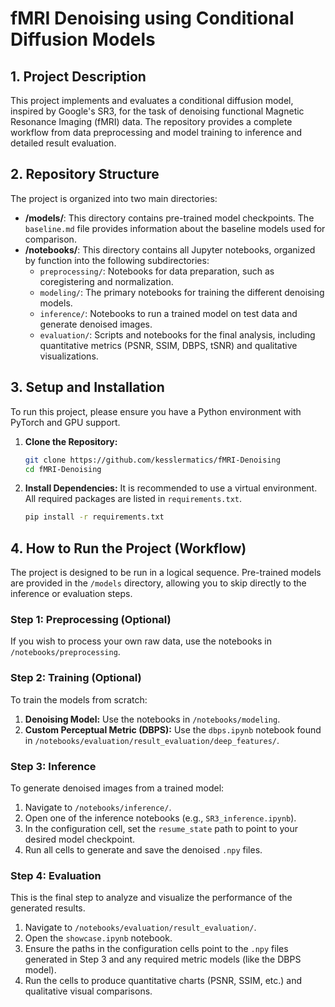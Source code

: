 # fMRI Denoising using Conditional Diffusion Models

## 1. Project Description

This project implements and evaluates a conditional diffusion model, inspired by Google's SR3, for the task of denoising functional Magnetic Resonance Imaging (fMRI) data. The repository provides a complete workflow from data preprocessing and model training to inference and detailed result evaluation.

## 2. Repository Structure

The project is organized into two main directories:

-   **/models/**: This directory contains pre-trained model checkpoints. The `baseline.md` file provides information about the baseline models used for comparison.
-   **/notebooks/**: This directory contains all Jupyter notebooks, organized by function into the following subdirectories:
    -   `preprocessing/`: Notebooks for data preparation, such as coregistering and normalization.
    -   `modeling/`: The primary notebooks for training the different denoising models.
    -   `inference/`: Notebooks to run a trained model on test data and generate denoised images.
    -   `evaluation/`: Scripts and notebooks for the final analysis, including quantitative metrics (PSNR, SSIM, DBPS, tSNR) and qualitative visualizations.

## 3. Setup and Installation

To run this project, please ensure you have a Python environment with PyTorch and GPU support.

1.  **Clone the Repository:**
    ```bash
    git clone https://github.com/kesslermatics/fMRI-Denoising
    cd fMRI-Denoising
    ```

2.  **Install Dependencies:**
    It is recommended to use a virtual environment. All required packages are listed in `requirements.txt`.
    ```bash
    pip install -r requirements.txt
    ```

## 4. How to Run the Project (Workflow)

The project is designed to be run in a logical sequence. Pre-trained models are provided in the `/models` directory, allowing you to skip directly to the inference or evaluation steps.

### Step 1: Preprocessing (Optional)

If you wish to process your own raw data, use the notebooks in `/notebooks/preprocessing`.

### Step 2: Training (Optional)

To train the models from scratch:
1.  **Denoising Model:** Use the notebooks in `/notebooks/modeling`.
2.  **Custom Perceptual Metric (DBPS):** Use the `dbps.ipynb` notebook found in `/notebooks/evaluation/result_evaluation/deep_features/`.

### Step 3: Inference

To generate denoised images from a trained model:
1.  Navigate to `/notebooks/inference/`.
2.  Open one of the inference notebooks (e.g., `SR3_inference.ipynb`).
3.  In the configuration cell, set the `resume_state` path to point to your desired model checkpoint.
4.  Run all cells to generate and save the denoised `.npy` files.

### Step 4: Evaluation

This is the final step to analyze and visualize the performance of the generated results.
1.  Navigate to `/notebooks/evaluation/result_evaluation/`.
2.  Open the `showcase.ipynb` notebook.
3.  Ensure the paths in the configuration cells point to the `.npy` files generated in Step 3 and any required metric models (like the DBPS model).
4.  Run the cells to produce quantitative charts (PSNR, SSIM, etc.) and qualitative visual comparisons.